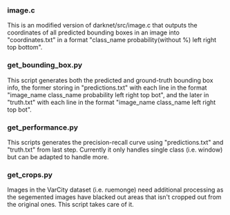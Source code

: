
### image.c
This is an modified version of darknet/src/image.c that outputs the coordinates of all predicted bounding boxes in an image into "coordinates.txt" in a format "class_name probability(without %) left right top bottom".

### get_bounding_box.py
This script generates both the predicted and ground-truth bounding box info, the former storing in "predictions.txt" with each line in the format "image_name class_name probability left right top bot", and the later in "truth.txt" with each line in the format "image_name class_name left right top bot".

### get_performance.py
This scripts generates the precision-recall curve using "predictions.txt" and "truth.txt" from last step. Currently it only handles single class (i.e. window) but can be adapted to handle more.  

### get_crops.py
Images in the VarCity dataset (i.e. ruemonge) need additional processing as the segemented images have blacked out areas that isn't cropped out from the original ones. This script takes care of it.
